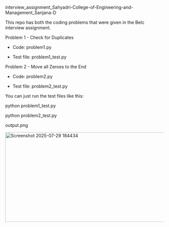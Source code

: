 
interview_assignment_Sahyadri-College-of-Engineering-and-Management_Sanjana-D


This repo has both the coding problems that were given in the Belc interview assignment.

Problem 1 - Check for Duplicates

- Code: problem1.py
  
- Test file: problem1_test.py

Problem 2 - Move all Zeroes to the End

- Code: problem2.py
 
- Test file: problem2_test.py

You can just run the test files like this:

python problem1_test.py

python problem2_test.py

output.png

<img width="828" height="285" alt="Screenshot 2025-07-29 184434" src="https://github.com/user-attachments/assets/111d2b9b-5af3-419d-b64d-4859e35b4876" />

